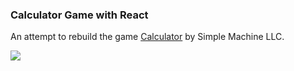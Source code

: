 ### Calculator Game with React

An attempt to rebuild the game [Calculator](http://www.simplemachine.co/game/calculator-the-game/) by Simple Machine LLC.

![](https://media.giphy.com/media/2lZMsBmyARStFJyxLP/giphy.gif)